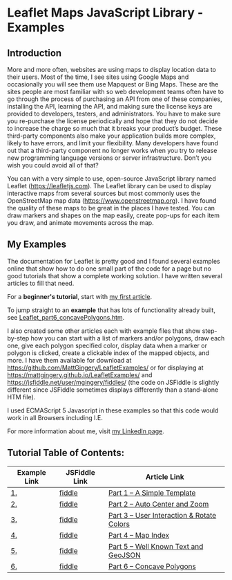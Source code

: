 # Leaflet Maps JavaScript Library - Examples
## Introduction
More and more often, websites are using maps to display location data to their users.  Most of the time, I see sites using Google Maps and occasionally you will see them use Mapquest or Bing Maps.  These are the sites people are most familiar with so web development teams often have to go through the process of purchasing an API from one of these companies, installing the API, learning the API, and making sure the license keys are provided to developers, testers, and administrators.  You have to make sure you re-purchase the license periodically and hope that they do not decide to increase the charge so much that it breaks your product’s budget.  These third-party components also make your application builds more complex, likely to have errors, and limit your flexibility.  Many developers have found out that a third-party component no longer works when you try to release new programming language versions or server infrastructure.  Don’t you wish you could avoid all of that?

You can with a very simple to use, open-source JavaScript library named Leaflet (https://leafletjs.com).  The Leaflet library can be used to display interactive maps from several sources but most commonly uses the OpenStreetMap map data (https://www.openstreetmap.org).  I have found the quality of these maps to be great in the places I have tested.  You can draw markers and shapes on the map easily, create pop-ups for each item you draw, and animate movements across the map.  

## My Examples

The documentation for Leaflet is pretty good and I found several examples online that show how to do one small part of the code for a page but no good tutorials that show a complete working solution.  I have written several articles to fill that need.  

For a **beginner's tutorial**, start with [my first article](https://mattgingery.github.io/LeafletExamples/Article_Part1).  

To jump straight to an **example** that has lots of functionality already built, see [Leaflet_part6_concavePolygons.htm](https://mattgingery.github.io/LeafletExamples/Leaflet_part6_concavePolygons.htm).

I also created some other articles each with example files that show step-by-step how you can start with a list of markers and/or polygons, draw each one, give each polygon specified color, display data when a marker or polygon is clicked, create a clickable index of the mapped objects, and more.  I have them available for download at https://github.com/MattGingery/LeafletExamples/ or for displaying at https://mattgingery.github.io/LeafletExamples/ and https://jsfiddle.net/user/mgingery/fiddles/ (the code on JSFiddle is slightly different since JSFiddle sometimes displays differently than a stand-alone HTM file).

I used ECMAScript 5 Javascript in these examples so that this code would work in all Browsers including I.E.    

For more information about me, visit [my LinkedIn page](https://www.linkedin.com/in/MattGingery).

## Tutorial Table of Contents:

Example Link | JSFiddle Link | Article Link
------------ | ------------- | -------------
[1.](https://mattgingery.github.io/LeafletExamples/Leaflet_part1_simple.htm) | [fiddle](https://jsfiddle.net/mgingery/zd7upbx2/) | [Part 1 – A Simple Template](https://mattgingery.github.io/LeafletExamples/Article_Part1) 
[2.](https://mattgingery.github.io/LeafletExamples/Leaflet_part2_autoCenterAndZoom.htm) | [fiddle](https://jsfiddle.net/mgingery/ght9n73c/) | [Part 2 – Auto Center and Zoom](https://mattgingery.github.io/LeafletExamples/Article_Part2)
[3.](https://mattgingery.github.io/LeafletExamples/Leaflet_part3_userInteraction.htm) | [fiddle](https://jsfiddle.net/mgingery/j1zme7qr/) | [Part 3 – User Interaction & Rotate Colors](https://mattgingery.github.io/LeafletExamples/Article_Part3)
[4.](https://mattgingery.github.io/LeafletExamples/Leaflet_part4_index.htm) | [fiddle](https://jsfiddle.net/mgingery/689pyjLm/) | [Part 4 – Map Index](https://mattgingery.github.io/LeafletExamples/Article_Part4)
[5.](https://mattgingery.github.io/LeafletExamples/Leaflet_part5_wkt.htm) | [fiddle](https://jsfiddle.net/mgingery/m4we37od/) | [Part 5 – Well Known Text and GeoJSON](https://mattgingery.github.io/LeafletExamples/Article_Part5)
[6.](https://mattgingery.github.io/LeafletExamples/Leaflet_part6_concavePolygons.htm) | [fiddle](https://jsfiddle.net/mgingery/6x3z9reL/) | [Part 6 – Concave Polygons](https://mattgingery.github.io/LeafletExamples/Article_Part6)

